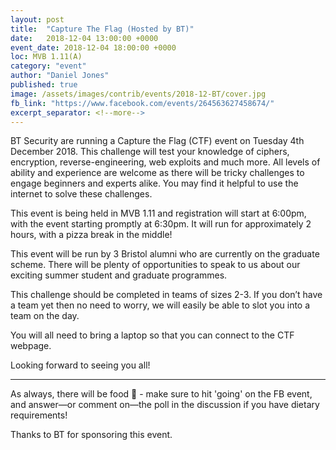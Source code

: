 ```yaml
---
layout: post
title:  "Capture The Flag (Hosted by BT)"
date:   2018-12-04 13:00:00 +0000
event_date: 2018-12-04 18:00:00 +0000
loc: MVB 1.11(A)
category: "event"
author: "Daniel Jones"
published: true
image: /assets/images/contrib/events/2018-12-BT/cover.jpg
fb_link: "https://www.facebook.com/events/264563627458674/"
excerpt_separator: <!--more-->
---
```


BT Security are running a Capture the Flag (CTF) event on Tuesday 4th December 2018. This challenge will test your knowledge of ciphers, encryption, reverse-engineering, web exploits and much more. All levels of ability and experience are welcome as there will be tricky challenges to engage beginners and experts alike. You may find it helpful to use the internet to solve these challenges.

This event is being held in MVB 1.11 and registration will start at 6:00pm, with the event starting promptly at 6:30pm. It will run for approximately 2 hours, with a pizza break in the middle!

This event will be run by 3 Bristol alumni who are currently on the graduate scheme. There will be plenty of opportunities to speak to us about our exciting summer student and graduate programmes.

This challenge should be completed in teams of sizes 2-3. If you don’t have a team yet then no need to worry, we will easily be able to slot you into a team on the day.

You will all need to bring a laptop so that you can connect to the CTF webpage.

Looking forward to seeing you all!

---

As always, there will be food 🍕 - make sure to hit 'going' on the FB event, and answer—or comment on—the poll in the discussion if you have dietary requirements!

Thanks to BT for sponsoring this event.
